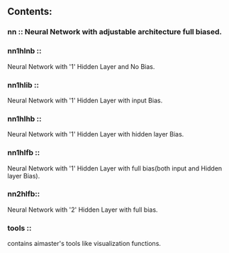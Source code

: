 Contents:  
---------

### nn		:: Neural Network with adjustable architecture full biased.  

### nn1hlnb ::  
 Neural Network with '1' Hidden Layer and No Bias.  
### nn1hlib ::  
 Neural Network with '1' Hidden Layer with input Bias.  
### nn1hlhb ::  
 Neural Network with '1' Hidden Layer with hidden layer Bias.  
### nn1hlfb ::  
 Neural Network with '1' Hidden Layer with full bias(both input and Hidden layer Bias).  
### nn2hlfb::  
 Neural Network with '2' Hidden Layer with full bias.  
  
### tools ::  
 contains aimaster's tools like visualization functions.  
